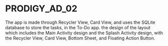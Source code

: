 # PRODIGY_AD_02
The app is made through Recycler View, Card View, and uses the SQLite database to store the tasks, in the To-Do app. 
 the design of the layout which includes the Main Activity design and the Splash Activity design, with the Recycler View, Card View, Bottom Sheet, and Floating Action Button.
